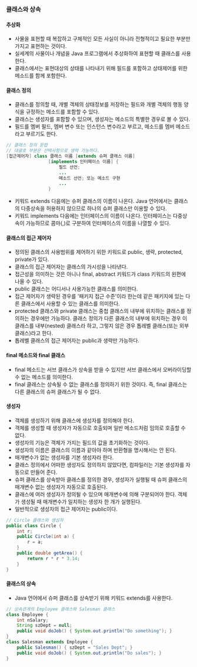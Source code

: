 ### 클래스와 상속

#### 추상화

- 사물을 표현할 때 복잡하고 구체적인 모든 사실이 아니라 전형적이고 필요한 부분만 가지고 표현하는 것이다.
- 실세계의 사물이나 개념을 Java 프로그램에서 추상화하여 표현할 때 클래스를 사용한다.
- 클래스에서는 표현대상의 상태를 나타내기 위해 필드를 포함하고 상태제어를 위한 메소드를 함께 포함한다.

#### 클래스 정의

- 클래스를 정의할 때, 개별 객체의 상태정보를 저장하는 필드와 개별 객체의 행동 양식을 규정하는 메소드를 포함할 수 있다.
- 클래스는 생성자를 포함할 수 있으며, 생성자는 메소드의 특별한 경우로 볼 수 있다.
- 필드를 멤버 필드, 멤버 변수 또는 인스턴스 변수라고 부르고, 메소드를 멤버 메소드라고 부르기도 한다.

```java
// 클래스 정의 문법
// 대괄호 부분은 선택사항으로 생략 가능하다.
[접근제어자] class 클래스 이름 [extends 슈퍼 클래스 이름]
                [implements 인터페이스 이름] {
                    필드 선언;
                    ...
                    메소드 선언; 또는 메소드 구현
                    ...
                }
```

- 키워드 extends 다음에는 슈퍼 클래스의 이름이 나온다. Java 언어에서는 클래스의 다중상속을 허용하지 않으므로 하나의 슈퍼 클래스만 이용할 수 있다.
- 키워드 implements 다음에는 인터페이스의 이름이 나온다. 인터페이스는 다중상속이 가능하므로 콤마(,)로 구분하여 인터페이스의 이름을 나열할 수 있다.

#### 클래스의 접근 제어자

- 정의된 클래스의 사용범위를 제어하기 위한 키워드로 public, 생략, protected, private가 있다.
- 클래스의 접근 제어자는 클래스의 가시성을 나타낸다.
- 접근성을 의미하는 것은 아니나 final, abstract 키워드가 class 키워드의 왼편에 나올 수 있다.
- public 클래스는 어디서나 사용가능한 클래스를 의미한다.
- 접근 제어자가 생략된 경우를 '패키지 접근 수준'이라 한는데 같은 패키지에 있는 다른 클래스에서 사용할 수 있는 클래스를 의미한다.
- protected 클래스와 private 클래스는 중첩 클래스의 내부에 위치하는 클래스를 정의하는 경우에만 가능하다. 클래스 정의가 다른 클래스의 내부에 위치하는 경우 이 클래스를 내부(nested) 클래스라 하고, 그렇지 않은 경우 톱레벨 클래스(또는 외부 클래스)라고 한다.
- 톱레벨 클래스의 접근 제어자는 public과 생략만 가능하다.

#### final 메소드와 final 클래스

- final 메소드는 서브 클래스가 상속을 받을 수 있지만 서브 클래스에서 오버라이딩할 수 없는 메소드를 의미한다.
- final 클래스는 상속될 수 없는 클래스를 정의하기 위한 것이다. 즉, final 클래스는 다른 클래스의 슈퍼 클래스가 될 수 없다.

#### 생성자

- 객체를 생성하기 위해 클래스에 생성자를 정의해야 한다.
- 객체를 생성할 때 생성자가 자동으로 호출되며 일반 메소드처럼 임의로 호출할 수 없다.
- 생성자의 기능은 객체가 가지는 필드의 값을 초기화하는 것이다.
- 생성자의 이름은 클래스의 이름과 같아야 하며 반환형을 명시해서는 안 된다.
- 매개변수가 없는 생성자를 기본 생성자라 한다.
- 클래스 정의에서 어떠한 생성자도 정의하지 않았다면, 컴파일러는 기본 생성자를 자동으로 만들어 준다.
- 슈퍼 클래스를 상속받아 클래스를 정의한 경우, 생성자가 실행될 때 슈퍼 클래스의 매개변수 없는 생성자가 자동으로 호출된다.
- 클래스에 여러 생성자가 정의될 수 있으며 매개변수에 의해 구분되어야 한다. 객체가 생성될 때 매개변수가 일치하는 생성자 한 개가 실행된다.
- 일반적으로 생성자의 접근 제어자는 public이다.

```java
// Circle 클래스와 생성자
public class Circle {
    int r;
    public Circle(int a) {
        r = a;
    }
    public double getArea() {
        return r * r * 3.14;
    }
}
```

#### 클래스의 상속

- Java 언어에서 슈퍼 클래스를 상속받기 위해 키워드 extends를 사용한다.

```java
// 상속관계의 Employee 클래스와 Salesman 클래스
class Employee {
    int nSalary;
    String szDept = null;
    public void doJob() { System.out.println("Do something"); }
}
class Salesman extends Employee {
    public Salesman() { szDept = "Sales Dept"; }
    public void doJob() { System.out.println("Do sales"); }
}
```
